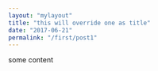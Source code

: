 ```yaml
---
layout: "mylayout"
title: "this will override one as title"
date: "2017-06-21"
permalink: "/first/post1"
---
```


some content 